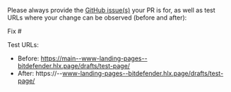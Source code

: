 Please always provide the [GitHub issue(s)](../issues) your PR is for, as well as test URLs where your change can be observed (before and after):

Fix #<gh-issue-id>

Test URLs:
- Before: https://main--www-landing-pages--bitdefender.hlx.page/drafts/test-page/
- After: https://<branch>--www-landing-pages--bitdefender.hlx.page/drafts/test-page/
